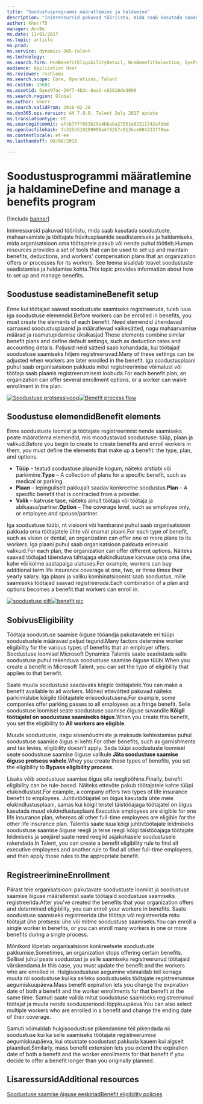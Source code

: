 ```yaml
---
title: "Soodustusprogrammi määratlemine ja haldamine"
description: "Inimressursid pakuvad tööriistu, mida saab kasutada soodustuste, mahaarvamiste ja töötajate hüvitusplaanide seadistamiseks ja haldamiseks, mida organisatsioon oma töötajatele pakub või nende puhul töötleb. See artikkel sisaldab teavet soodustuste seadistamise ja haldamise kohta."
author: kherr75
manager: AnnBe
ms.date: 11/01/2017
ms.topic: article
ms.prod: 
ms.service: dynamics-365-talent
ms.technology: 
ms.search.form: HcmBenefitEligibilityDetail, HcmBenefitSelection, SysPolicyListPage, SysPolicySourceDocumentRuleType
audience: Application User
ms.reviewer: rschloma
ms.search.scope: Core, Operations, Talent
ms.custom: 15681
ms.assetid: 6aee97ac-29f7-4b3c-8aa1-c65810de3090
ms.search.region: Global
ms.author: kherr
ms.search.validFrom: 2016-02-28
ms.dyn365.ops.version: AX 7.0.0, Talent July 2017 update
ms.translationtype: HT
ms.sourcegitcommit: efcb77ff883b29a4bbaba27551e02311742afbbd
ms.openlocfilehash: fc325b519299098a4f8257c013bce0842237f9ea
ms.contentlocale: et-ee
ms.lasthandoff: 08/08/2018

---
```


# <a name="define-and-manage-a-benefits-program"></a><span data-ttu-id="32a29-104">Soodustusprogrammi määratlemine ja haldamine</span><span class="sxs-lookup"><span data-stu-id="32a29-104">Define and manage a benefits program</span></span>

[!include [banner](includes/banner.md)]

<span data-ttu-id="32a29-105">Inimressursid pakuvad tööriistu, mida saab kasutada soodustuste, mahaarvamiste ja töötajate hüvitusplaanide seadistamiseks ja haldamiseks, mida organisatsioon oma töötajatele pakub või nende puhul töötleb.</span><span class="sxs-lookup"><span data-stu-id="32a29-105">Human resources provides a set of tools that can be used to set up and maintain benefits, deductions, and workers' compensation plans that an organization offers or processes for its workers.</span></span> <span data-ttu-id="32a29-106">See teema sisaldab teavet soodustuste seadistamise ja haldamise kohta.</span><span class="sxs-lookup"><span data-stu-id="32a29-106">This topic provides information about how to set up and manage benefits.</span></span>

<a name="benefit-setup"></a><span data-ttu-id="32a29-107">Soodustuse seadistamine</span><span class="sxs-lookup"><span data-stu-id="32a29-107">Benefit setup</span></span>
-------------

<span data-ttu-id="32a29-108">Enne kui töötajad saavad soodustuste saamiseks registreeruda, tuleb luua iga soodustuse elemendid.</span><span class="sxs-lookup"><span data-stu-id="32a29-108">Before workers can be enrolled in benefits, you must create the elements of each benefit.</span></span> <span data-ttu-id="32a29-109">Need elemendid ühendavad sarnased soodustusplaanid ja määratlevad vaikesätted, nagu mahaarvamise määrad ja raamatupidamise üksikasjad.</span><span class="sxs-lookup"><span data-stu-id="32a29-109">These elements combine similar benefit plans and define default settings, such as deduction rates and accounting details.</span></span> <span data-ttu-id="32a29-110">Paljusid neid sätteid saab kohandada, kui töötajad soodustuse saamiseks hiljem registreeruvad.</span><span class="sxs-lookup"><span data-stu-id="32a29-110">Many of these settings can be adjusted when workers are later enrolled in the benefit.</span></span> <span data-ttu-id="32a29-111">Iga soodustusplaani puhul saab organisatsioon pakkuda mitut registreerimise võimalust või töötaja saab plaanis registreerumisest loobuda.</span><span class="sxs-lookup"><span data-stu-id="32a29-111">For each benefit plan, an organization can offer several enrollment options, or a worker can waive enrollment in the plan.</span></span> 

<span data-ttu-id="32a29-112">[![Soodustuse protsessivoog](./media/benefit-process-flow1.png)](./media/benefit-process-flow1.png)</span><span class="sxs-lookup"><span data-stu-id="32a29-112">[![Benefit process flow](./media/benefit-process-flow1.png)](./media/benefit-process-flow1.png)</span></span>

## <a name="benefit-elements"></a><span data-ttu-id="32a29-113">Soodustuse elemendid</span><span class="sxs-lookup"><span data-stu-id="32a29-113">Benefit elements</span></span>
<span data-ttu-id="32a29-114">Enne soodustuste loomist ja töötajate registreerimist nende saamiseks peate määratlema elemendid, mis moodustavad soodustuse: tüüp, plaan ja valikud.</span><span class="sxs-lookup"><span data-stu-id="32a29-114">Before you begin to create to create benefits and enroll workers in them, you must define the elements that make up a benefit: the type, plan, and options.</span></span>

-   <span data-ttu-id="32a29-115">**Tüüp** – teatud soodustuse plaanide kogum, näiteks arstiabi või parkimine.</span><span class="sxs-lookup"><span data-stu-id="32a29-115">**Type** – A collection of plans for a specific benefit, such as medical or parking.</span></span>
-   <span data-ttu-id="32a29-116">**Plaan** – lepinguliselt pakkujalt saadav konkreetne soodustus.</span><span class="sxs-lookup"><span data-stu-id="32a29-116">**Plan** – A specific benefit that is contracted from a provider.</span></span>
-   <span data-ttu-id="32a29-117">**Valik** – katvuse tase, näiteks ainult töötaja või töötaja ja abikaasa/partner.</span><span class="sxs-lookup"><span data-stu-id="32a29-117">**Option** – The coverage level, such as employee only, or employee and spouse/partner.</span></span>

<span data-ttu-id="32a29-118">Iga soodustuse tüübi, nt visiooni või hambaravi puhul saab organisatsioon pakkuda oma töötajatele ühte või enamat plaani.</span><span class="sxs-lookup"><span data-stu-id="32a29-118">For each type of benefit, such as vision or dental, an organization can offer one or more plans to its workers.</span></span> <span data-ttu-id="32a29-119">Iga plaani puhul saab organisatsioon pakkuda erinevaid valikuid.</span><span class="sxs-lookup"><span data-stu-id="32a29-119">For each plan, the organization can offer different options.</span></span> <span data-ttu-id="32a29-120">Näiteks saavad töötajad täiendava tähtajaga elukindlustuse katvuse osta oma ühe, kahe või kolme aastapalga ulatuses.</span><span class="sxs-lookup"><span data-stu-id="32a29-120">For example, workers can buy additional term life insurance coverage at one, two, or three times their yearly salary.</span></span> <span data-ttu-id="32a29-121">Iga plaani ja valiku kombinatsioonist saab soodustus, mille saamiseks töötajad saavad registreeruda.</span><span class="sxs-lookup"><span data-stu-id="32a29-121">Each combination of a plan and options becomes a benefit that workers can enroll in.</span></span> 

<span data-ttu-id="32a29-122">[![soodustuse pilt](./media/benefit-pic.png)](./media/benefit-pic.png)</span><span class="sxs-lookup"><span data-stu-id="32a29-122">[![benefit pic](./media/benefit-pic.png)](./media/benefit-pic.png)</span></span>

## <a name="eligibility"></a><span data-ttu-id="32a29-123">Sobivus</span><span class="sxs-lookup"><span data-stu-id="32a29-123">Eligibility</span></span>
<span data-ttu-id="32a29-124">Töötaja soodustuse saamise õiguse tööandja pakutavatele eri tüüpi soodustustele määravad paljud tegurid.</span><span class="sxs-lookup"><span data-stu-id="32a29-124">Many factors determine worker eligibility for the various types of benefits that an employer offers.</span></span> <span data-ttu-id="32a29-125">Soodustuse loomisel Microsoft Dynamics Talentis saate seadistada selle soodustuse puhul rakenduva soodustuse saamise õiguse tüübi.</span><span class="sxs-lookup"><span data-stu-id="32a29-125">When you create a benefit in Microsoft Talent, you can set the type of eligibility that applies to that benefit.</span></span> 

<span data-ttu-id="32a29-126">Saate muuta soodustuse saadavaks kõigile töötajatele.</span><span class="sxs-lookup"><span data-stu-id="32a29-126">You can make a benefit available to all workers.</span></span> <span data-ttu-id="32a29-127">Mõned ettevõtted pakuvad näiteks parkimislube kõigile töötajatele erisoodustusena.</span><span class="sxs-lookup"><span data-stu-id="32a29-127">For example, some companies offer parking passes to all employees as a fringe benefit.</span></span> <span data-ttu-id="32a29-128">Selle soodustuse loomisel seate soodustuse saamise õiguse suvandile **Kõigil töötajatel on soodustuse saamiseks õigus**.</span><span class="sxs-lookup"><span data-stu-id="32a29-128">When you create this benefit, you set the eligibility to **All workers are eligible**.</span></span> 

<span data-ttu-id="32a29-129">Muude soodustuste, nagu sissenõudmiste ja maksude kehtestamise puhul soodustuse saamise õigus ei kehti.</span><span class="sxs-lookup"><span data-stu-id="32a29-129">For other benefits, such as garnishments and tax levies, eligibility doesn't apply.</span></span> <span data-ttu-id="32a29-130">Seda tüüpi soodustuste loomisel seate soodustuse saamise õiguse valikule **Jäta soodustuse saamise õiguse protsess vahele**.</span><span class="sxs-lookup"><span data-stu-id="32a29-130">Whey you create these types of benefits, you set the eligibility to **Bypass eligibility process**.</span></span> 

<span data-ttu-id="32a29-131">Lisaks võib soodustuse saamise õigus olla reeglipõhine.</span><span class="sxs-lookup"><span data-stu-id="32a29-131">Finally, benefit eligibility can be rule-based.</span></span> <span data-ttu-id="32a29-132">Näiteks ettevõte pakub töötajatele kahte tüüpi elukindlustust.</span><span class="sxs-lookup"><span data-stu-id="32a29-132">For example, a company offers two types of life insurance benefit to employees.</span></span> <span data-ttu-id="32a29-133">Juhtivtöötajatel on õigus kasutada ühte meie elukindlustusplaani, samas kui kõigil teistel täistööajaga töötajatel on õigus kasutada muud elukindlustusplaani.</span><span class="sxs-lookup"><span data-stu-id="32a29-133">Executive employees are eligible for one life insurance plan, whereas all other full-time employees are eligible for the other life insurance plan.</span></span> <span data-ttu-id="32a29-134">Talentis saate luua kõigi juhtivtöötajate leidmiseks soodustuse saamise õiguse reegli ja teise reegli kõigi täistööajaga töötajate leidmiseks ja seejärel saate need reeglid asjakohasele soodustusele rakendada.</span><span class="sxs-lookup"><span data-stu-id="32a29-134">In Talent, you can create a benefit eligibility rule to find all executive employees and another rule to find all other full-time employees, and then apply those rules to the appropriate benefit.</span></span>

## <a name="enrollment"></a><span data-ttu-id="32a29-135">Registreerimine</span><span class="sxs-lookup"><span data-stu-id="32a29-135">Enrollment</span></span>
<span data-ttu-id="32a29-136">Pärast teie organisatsiooni pakutavate soodustuste loomist ja soodustuse saamise õiguse määratlemist saate töötajaid soodustuse saamiseks registreerida.</span><span class="sxs-lookup"><span data-stu-id="32a29-136">After you've created the benefits that your organization offers and determined eligibility, you can enroll your workers in benefits.</span></span> <span data-ttu-id="32a29-137">Saate soodustuse saamiseks registreerida ühe töötaja või registreerida mitu töötajat ühe protsessi ühe või mitme soodustuse saamiseks.</span><span class="sxs-lookup"><span data-stu-id="32a29-137">You can enroll a single worker in benefits, or you can enroll many workers in one or more benefits during a single process.</span></span> 

<span data-ttu-id="32a29-138">Mõnikord lõpetab organisatsioon konkreetsete soodustuste pakkumise.</span><span class="sxs-lookup"><span data-stu-id="32a29-138">Sometimes, an organization stops offering certain benefits.</span></span> <span data-ttu-id="32a29-139">Sellisel juhul peate soodustust ja selle saamiseks registreerunud töötajaid värskendama.</span><span class="sxs-lookup"><span data-stu-id="32a29-139">In this case, you must update the benefit and the workers who are enrolled in.</span></span> <span data-ttu-id="32a29-140">Hulgisoodustuse aegumine võimaldab teil korraga muuta nii soodustuse kui ka selleks soodustuseks töötajate registreerumise aegumiskuupäeva.</span><span class="sxs-lookup"><span data-stu-id="32a29-140">Mass benefit expiration lets you change the expiration date of both a benefit and the worker enrollments for that benefit at the same time.</span></span> <span data-ttu-id="32a29-141">Samuti saate valida mitut soodustuse saamiseks registreerunud töötajat ja muuta nende soodusperioodi lõppkuupäeva.</span><span class="sxs-lookup"><span data-stu-id="32a29-141">You can also select multiple workers who are enrolled in a benefit and change the ending date of their coverage.</span></span> 

<span data-ttu-id="32a29-142">Samuti võimaldab hulgisoodustuse pikendamine teil pikendada nii soodustuse kui ka selle saamiseks töötajate registreerumise aegumiskuupäeva, kui otsustate soodustust pakkuda kauem kui algselt plaanitud.</span><span class="sxs-lookup"><span data-stu-id="32a29-142">Similarly, mass benefit extension lets you extend the expiration date of both a benefit and the worker enrollments for that benefit if you decide to offer a benefit longer than you originally planned.</span></span>

<a name="additional-resources"></a><span data-ttu-id="32a29-143">Lisaressursid</span><span class="sxs-lookup"><span data-stu-id="32a29-143">Additional resources</span></span>
--------

[<span data-ttu-id="32a29-144">Soodustuse saamise õiguse eeskirjad</span><span class="sxs-lookup"><span data-stu-id="32a29-144">Benefit eligibility policies</span></span>](benefit-eligibility-policies.md)




